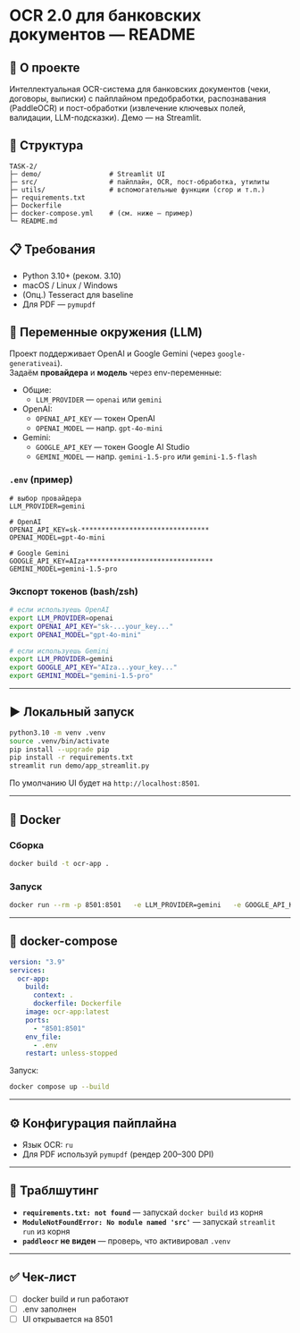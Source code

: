 # OCR 2.0 для банковских документов — README

## 🚀 О проекте
Интеллектуальная OCR-система для банковских документов (чеки, договоры, выписки) с пайплайном предобработки, распознавания (PaddleOCR) и пост-обработки (извлечение ключевых полей, валидации, LLM-подсказки). Демо — на Streamlit.

## 🧩 Структура
```
TASK-2/
├─ demo/                 # Streamlit UI
├─ src/                  # пайплайн, OCR, пост-обработка, утилиты
├─ utils/                # вспомогательные функции (crop и т.п.)
├─ requirements.txt
├─ Dockerfile
├─ docker-compose.yml    # (см. ниже — пример)
└─ README.md
```

## 📋 Требования
- Python 3.10+ (реком. 3.10)
- macOS / Linux / Windows
- (Опц.) Tesseract для baseline
- Для PDF — `pymupdf`

## 🔑 Переменные окружения (LLM)
Проект поддерживает OpenAI и Google Gemini (через `google-generativeai`).  
Задаём **провайдера** и **модель** через env-переменные:

- Общие:
  - `LLM_PROVIDER` — `openai` или `gemini`
- OpenAI:
  - `OPENAI_API_KEY` — токен OpenAI
  - `OPENAI_MODEL` — напр. `gpt-4o-mini`
- Gemini:
  - `GOOGLE_API_KEY` — токен Google AI Studio
  - `GEMINI_MODEL` — напр. `gemini-1.5-pro` или `gemini-1.5-flash`

### `.env` (пример)
```
# выбор провайдера
LLM_PROVIDER=gemini

# OpenAI
OPENAI_API_KEY=sk-********************************
OPENAI_MODEL=gpt-4o-mini

# Google Gemini
GOOGLE_API_KEY=AIza********************************
GEMINI_MODEL=gemini-1.5-pro
```

### Экспорт токенов (bash/zsh)
```bash
# если используешь OpenAI
export LLM_PROVIDER=openai
export OPENAI_API_KEY="sk-...your_key..."
export OPENAI_MODEL="gpt-4o-mini"

# если используешь Gemini
export LLM_PROVIDER=gemini
export GOOGLE_API_KEY="AIza...your_key..."
export GEMINI_MODEL="gemini-1.5-pro"
```

---

## ▶️ Локальный запуск
```bash
python3.10 -m venv .venv
source .venv/bin/activate
pip install --upgrade pip
pip install -r requirements.txt
streamlit run demo/app_streamlit.py
```
По умолчанию UI будет на `http://localhost:8501`.

---

## 🐳 Docker

### Сборка
```bash
docker build -t ocr-app .
```

### Запуск
```bash
docker run --rm -p 8501:8501   -e LLM_PROVIDER=gemini   -e GOOGLE_API_KEY=AIza...   -e GEMINI_MODEL=gemini-1.5-pro   -e OPENAI_API_KEY=sk-...   -e OPENAI_MODEL=gpt-4o-mini   ocr-app
```

---

## 🧩 docker-compose
```yaml
version: "3.9"
services:
  ocr-app:
    build:
      context: .
      dockerfile: Dockerfile
    image: ocr-app:latest
    ports:
      - "8501:8501"
    env_file:
      - .env
    restart: unless-stopped
```

Запуск:
```bash
docker compose up --build
```

---

## ⚙️ Конфигурация пайплайна
- Язык OCR: `ru`
- Для PDF используй `pymupdf` (рендер 200–300 DPI)

---

## 🧯 Траблшутинг
- **`requirements.txt: not found`** — запускай `docker build` из корня
- **`ModuleNotFoundError: No module named 'src'`** — запускай `streamlit run` из корня
- **`paddleocr` не виден** — проверь, что активировал `.venv`

---

## ✅ Чек-лист
- [ ] docker build и run работают
- [ ] .env заполнен
- [ ] UI открывается на 8501
